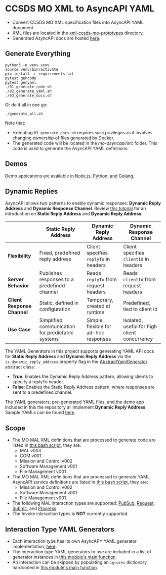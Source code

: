 # CCSDS MO XML to AsyncAPI YAML
- Convert CCSDS MO XML specification files into AsyncAPI YAML document.
- XML files are located in the [xml-ccsds-mo-prototypes](/xml-ccsds-mo-prototypes/) directory.
- Generated AsyncAPI docs are hosted [here](https://tanagraspace.github.io/ccsds-mo-to-asyncapi/).

## Generate Everything
```shell
python3 -m venv venv
source venv/bin/activate
pip install -r requirements.txt
pytest gencode
pytest genyaml
./01_generate_code.sh
./02_generate_yaml.sh
./03_generate_docs.sh
```

Or do it all in one go:
```shell
./generate_all.sh
```

Note that:
- Executing `03_generate_docs.sh` requires `sudo` privileges as it involves changing ownership of files generated by Docker.
- The generated code will be located in the _mo-asyncapi/src_ folder. This code is used to generate the AsyncAPI YAML definitions.

## Demos
Demo appications are available [in Node.js, Python, and Golang](./demo/).

## Dynamic Replies
AsyncAPI allows two patterns to enable dynamic responses: **Dynamic Reply Address** and **Dynamic Response Channel**. Review [this tutorial](https://www.asyncapi.com/docs/tutorials/getting-started/request-reply) for an introduction on **Static Reply Address** and **Dynamic Reply Address**.

|                             | **Static Reply Address**                          | **Dynamic Reply Address**             | **Dynamic Response Channel**                  |
|-----------------------------|---------------------------------------------------|---------------------------------------|-----------------------------------------------|
| **Flexibility**             | Fixed, predefined reply address                   | Client specifies `replyTo` in headers | Client specifies `clientId` in headers        |
| **Server Behavior**         | Publishes responses to a predefined channel       | Reads `replyTo` from request headers  | Reads `clientId` from request headers         |
| **Client Response Channel** | Static, defined in configuration                  | Temporary, created at runtime         | Predefined, tied to client Id                 |
| **Use Case**                | Simplified communication for predictable systems  | Simple, flexible for ad-hoc responses | Isolated, useful for high client concurrency  |


The YAML Generators in this project supports generating YAML API docs for **Static Reply Address** and **Dynamic Reply Address** via the `is_dynamic_reply_address` property flag in the [AbstractYamlGenerator](./genyaml/src/generators/abstract_yaml_generator.py) abstract class:
- **True**: Enables the Dynamic Reply Address pattern, allowing clients to specify a replyTo header.
- **False**: Enables the Static Reply Address pattern, where responses are sent to a predefined channel.

The YAML generators, pre-generated YAML files, and the demo app included in this the repository all implement **Dynamic Reply Address**. Sample YAMLs can be found [here](./SAMPLEYAML.md).

## Scope
- The MO MAL XML definitions that are processed to generate code are listed in [this bash script](/01_generate_code.sh), they are:
  - MAL v003
  - COM v001
  - Mission and Control v002
  - Software Management v001
  - File Management v001
- The MO MAL XML definitions that are processed to generate YAML AsyncAPI service definitions are listed in [this bash script](/02_generate_yaml.sh), they are:
  - Mission and Control v002
  - Software Management v001
  - File Management v001
- The following MAL interaction types are supported: [PubSub](/genyaml/src/generators/yaml_generator_pubsub.py), [Request](/genyaml/src/generators/yaml_generator_request.py), [Submit](/genyaml/src/generators/yaml_generator_submit.py), and [Progress](/genyaml/src/generators/yaml_generator_progress.py)
- The Invoke interaction types is **NOT** currently supported.

## Interaction Type YAML Generators
- Each interaction type has its own AsyncAPY YAML generator implementation, [here](/genyaml/src/generators/).
- The interaction type YAML generators to use are included in a list of generator instances in [this module's main function](/genyaml/src/generate_yaml.py).
- An interaction can be skipped by populating an `ignores` dictionary hardcoded in [this module's main function](/genyaml/src/generate_yaml.py).